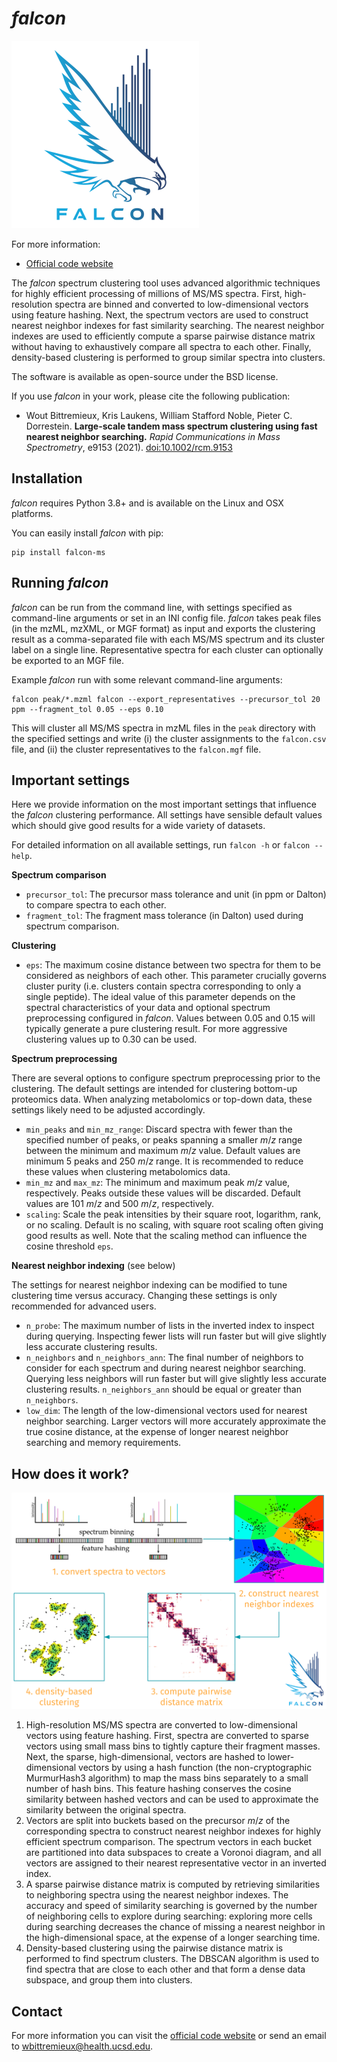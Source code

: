 _falcon_
========

![falcon](falcon_logo.png)

For more information:

* [Official code website](https://github.com/bittremieux/falcon)

The _falcon_ spectrum clustering tool uses advanced algorithmic techniques for
highly efficient processing of millions of MS/MS spectra. First,
high-resolution spectra are binned and converted to low-dimensional vectors
using feature hashing. Next, the spectrum vectors are used to construct nearest
neighbor indexes for fast similarity searching. The nearest neighbor indexes
are used to efficiently compute a sparse pairwise distance matrix without
having to exhaustively compare all spectra to each other. Finally,
density-based clustering is performed to group similar spectra into clusters.

The software is available as open-source under the BSD license.

If you use _falcon_ in your work, please cite the following publication:

- Wout Bittremieux, Kris Laukens, William Stafford Noble, Pieter C. Dorrestein.
**Large-scale tandem mass spectrum clustering using fast nearest neighbor
searching.** _Rapid Communications in Mass Spectrometry_, e9153 (2021).
[doi:10.1002/rcm.9153](https://doi.org/10.1002/rcm.9153)

Installation
------------

_falcon_ requires Python 3.8+ and is available on the Linux and OSX platforms.

You can easily install _falcon_ with pip:

    pip install falcon-ms

Running _falcon_
----------------

_falcon_ can be run from the command line, with settings specified as
command-line arguments or set in an INI config file. _falcon_ takes peak files
(in the mzML, mzXML, or MGF format) as input and exports the clustering result
as a comma-separated file with each MS/MS spectrum and its cluster label on a
single line. Representative spectra for each cluster can optionally be exported
to an MGF file.

Example _falcon_ run with some relevant command-line arguments:

    falcon peak/*.mzml falcon --export_representatives --precursor_tol 20 ppm --fragment_tol 0.05 --eps 0.10

This will cluster all MS/MS spectra in mzML files in the `peak` directory with
the specified settings and write (i) the cluster assignments to the `falcon.csv` file, and (ii) the cluster representatives to the `falcon.mgf` file.

Important settings
------------------

Here we provide information on the most important settings that influence the
_falcon_ clustering performance. All settings have sensible default values
which should give good results for a wide variety of datasets.

For detailed information on all available settings, run `falcon -h` or
`falcon --help`.

**Spectrum comparison**

- `precursor_tol`: The precursor mass tolerance and unit (in ppm or Dalton) to
compare spectra to each other.
- `fragment_tol`: The fragment mass tolerance (in Dalton) used during spectrum
comparison.

**Clustering**

- `eps`: The maximum cosine distance between two spectra for them to be
considered as neighbors of each other. This parameter crucially governs cluster
purity (i.e. clusters contain spectra corresponding to only a single peptide).
The ideal value of this parameter depends on the spectral characteristics of
your data and optional spectrum preprocessing configured in _falcon_. Values
between 0.05 and 0.15 will typically generate a pure clustering result. For
more aggressive clustering values up to 0.30 can be used.

**Spectrum preprocessing**

There are several options to configure spectrum preprocessing prior to the
clustering. The default settings are intended for clustering bottom-up
proteomics data. When analyzing metabolomics or top-down data, these settings
likely need to be adjusted accordingly.

- `min_peaks` and `min_mz_range`: Discard spectra with fewer than the specified
number of peaks, or peaks spanning a smaller _m_/_z_ range between the minimum
and maximum _m_/_z_ value. Default values are minimum 5 peaks and 250 _m_/_z_
range. It is recommended to reduce these values when clustering metabolomics
data.
- `min_mz` and `max_mz`: The minimum and maximum peak _m_/_z_ value,
respectively. Peaks outside these values will be discarded. Default values are
101 _m_/_z_ and 500 _m_/_z_, respectively.
- `scaling`: Scale the peak intensities by their square root, logarithm, rank,
or no scaling. Default is no scaling, with square root scaling often giving good
results as well. Note that the scaling method can influence the cosine threshold
`eps`.

**Nearest neighbor indexing** (see below)

The settings for nearest neighbor indexing can be modified to tune clustering
time versus accuracy. Changing these settings is only recommended for advanced
users.

- `n_probe`: The maximum number of lists in the inverted index to inspect
during querying. Inspecting fewer lists will run faster but will give slightly
less accurate clustering results.
- `n_neighbors` and `n_neighbors_ann`: The final number of neighbors to
consider for each spectrum and during nearest neighbor searching. Querying less
neighbors will run faster but will give slightly less accurate clustering
results. `n_neighbors_ann` should be equal or greater than `n_neighbors`.
- `low_dim`: The length of the low-dimensional vectors used for nearest neighbor
searching. Larger vectors will more accurately approximate the true cosine
distance, at the expense of longer nearest neighbor searching and memory
requirements.

How does it work?
-----------------

![falcon spectrum clustering](falcon_how.png)

1. High-resolution MS/MS spectra are converted to low-dimensional vectors using
feature hashing. First, spectra are converted to sparse vectors using small
mass bins to tightly capture their fragment masses. Next, the sparse,
high-dimensional, vectors are hashed to lower-dimensional vectors by using a
hash function (the non-cryptographic MurmurHash3 algorithm) to map the mass
bins separately to a small number of hash bins. This feature hashing conserves
the cosine similarity between hashed vectors and can be used to approximate the
similarity between the original spectra.
2. Vectors are split into buckets based on the precursor _m_/_z_ of the
corresponding spectra to construct nearest neighbor indexes for highly
efficient spectrum comparison. The spectrum vectors in each bucket are
partitioned into data subspaces to create a Voronoi diagram, and all vectors
are assigned to their nearest representative vector in an inverted index.
3. A sparse pairwise distance matrix is computed by retrieving similarities to
neighboring spectra using the nearest neighbor indexes. The accuracy and speed
of similarity searching is governed by the number of neighboring cells to
explore during searching: exploring more cells during searching decreases the
chance of missing a nearest neighbor in the high-dimensional space, at the
expense of a longer searching time.
4. Density-based clustering using the pairwise distance matrix is performed to
find spectrum clusters. The DBSCAN algorithm is used to find spectra that are
close to each other and that form a dense data subspace, and group them into
clusters.

Contact
-------

For more information you can visit the
[official code website](https://github.com/bittremieux/falcon) or send an email
to <wbittremieux@health.ucsd.edu>.
